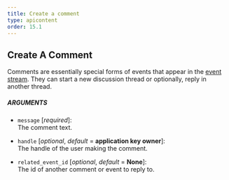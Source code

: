 ```yaml
---
title: Create a comment
type: apicontent
order: 15.1
---
```


## Create A Comment
Comments are essentially special forms of events that appear in the [event stream](/graphing/event_stream). They can start a new discussion thread or optionally, reply in another thread.

##### ARGUMENTS
* `message` [*required*]:  
    The comment text.

* `handle` [*optional*, *default* = **application key owner**]:  
    The handle of the user making the comment.

* `related_event_id` [*optional*, *default* = **None**]:  
    The id of another comment or event to reply to.


